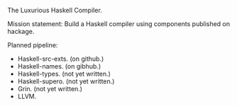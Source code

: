 The Luxurious Haskell Compiler.

Mission statement: Build a Haskell compiler using components published on hackage.

Planned pipeline:

 - Haskell-src-exts. (on github.)
 - Haskell-names. (on gibhub.)
 - Haskell-types. (not yet written.)
 - Haskell-supero. (not yet written.)
 - Grin. (not yet written.)
 - LLVM.


